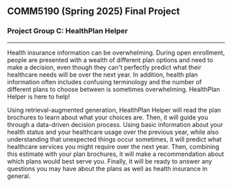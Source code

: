 ## COMM5190 (Spring 2025) Final Project

### Project Group C: HealthPlan Helper

----

Health insurance information can be overwhelming. During open enrollment, people are presented with a wealth of different plan options and need to make a decision, even though they can't perfectly predict what their healthcare needs will be over the next year. In addition, health plan information often includes confusing terminology and the number of different plans to choose between is sometimes overwhelming. HealthPlan Helper is here to help! 

Using retrieval-augmented generation, HealthPlan Helper will read the plan brochures to learn about what your choices are. Then, it will guide you through a data-driven decision process. Using basic information about your health status and your healthcare usage over the previous year, while also understanding that unexpected things occur sometimes, it will predict what healthcare services you might require over the next year. Then, combining this estimate with your plan brochures, it will make a recommendation about which plans would best serve you. Finally, it will be ready to answer any questions you may have about the plans as well as health insurance in general.



